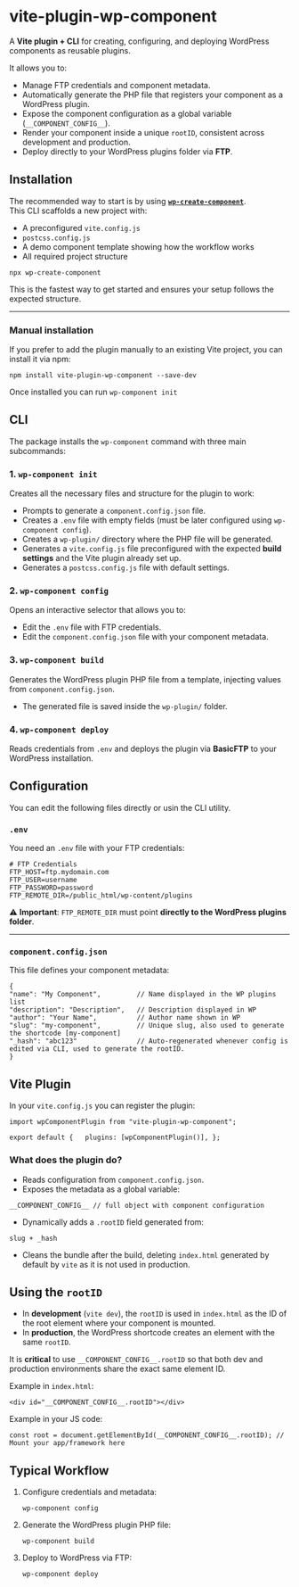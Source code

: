 # vite-plugin-wp-component

A **Vite plugin + CLI** for creating, configuring, and deploying WordPress components as reusable plugins.

It allows you to:

- Manage FTP credentials and component metadata.
- Automatically generate the PHP file that registers your component as a WordPress plugin.
- Expose the component configuration as a global variable (`__COMPONENT_CONFIG__`).
- Render your component inside a unique `rootID`, consistent across development and production.
- Deploy directly to your WordPress plugins folder via **FTP**.

## Installation

The recommended way to start is by using **[`wp-create-component`](https://www.npmjs.com/package/wp-create-component)**.  
This CLI scaffolds a new project with:

- A preconfigured `vite.config.js`
- `postcss.config.js`
- A demo component template showing how the workflow works
- All required project structure

```
npx wp-create-component
```

This is the fastest way to get started and ensures your setup follows the expected structure.

---

### Manual installation

If you prefer to add the plugin manually to an existing Vite project, you can install it via npm:

```
npm install vite-plugin-wp-component --save-dev
```

Once installed you can run `wp-component init`

## CLI

The package installs the `wp-component` command with three main subcommands:

### 1\. `wp-component init`

Creates all the necessary files and structure for the plugin to work:

- Prompts to generate a `component.config.json` file.
- Creates a `.env` file with empty fields (must be later configured using `wp-component config`).
- Creates a `wp-plugin/` directory where the PHP file will be generated.
- Generates a `vite.config.js` file preconfigured with the expected **build settings** and the Vite plugin already set up.
- Generates a `postcss.config.js` file with default settings.

### 2\. `wp-component config`

Opens an interactive selector that allows you to:

- Edit the `.env` file with FTP credentials.
- Edit the `component.config.json` file with your component metadata.

### 3\. `wp-component build`

Generates the WordPress plugin PHP file from a template, injecting values from `component.config.json`.

- The generated file is saved inside the `wp-plugin/` folder.

### 4\. `wp-component deploy`

Reads credentials from `.env` and deploys the plugin via **BasicFTP** to your WordPress installation.

## Configuration

You can edit the following files directly or usin the CLI utility.

### `.env`

You need an `.env` file with your FTP credentials:

```
# FTP Credentials
FTP_HOST=ftp.mydomain.com
FTP_USER=username
FTP_PASSWORD=password
FTP_REMOTE_DIR=/public_html/wp-content/plugins
```

⚠️ **Important**:
`FTP_REMOTE_DIR` must point **directly to the WordPress plugins folder**.

---

### `component.config.json`

This file defines your component metadata:

```
{
"name": "My Component",			// Name displayed in the WP plugins list
"description": "Description",	// Description displayed in WP
"author": "Your Name",			// Author name shown in WP
"slug": "my-component",			// Unique slug, also used to generate the shortcode [my-component]
"_hash": "abc123"				// Auto-regenerated whenever config is edited via CLI, used to generate the rootID.
}
```

## Vite Plugin

In your `vite.config.js` you can register the plugin:

```
import wpComponentPlugin from "vite-plugin-wp-component";

export default {   plugins: [wpComponentPlugin()], };
```

### What does the plugin do?

- Reads configuration from `component.config.json`.
- Exposes the metadata as a global variable:

`__COMPONENT_CONFIG__ // full object with component configuration`

- Dynamically adds a `.rootID` field generated from:

`slug + _hash`

- Cleans the bundle after the build, deleting `index.html` generated by default by `vite` as it is not used in production.

## Using the `rootID`

- In **development** (`vite dev`), the `rootID` is used in `index.html` as the ID of the root element where your component is mounted.
- In **production**, the WordPress shortcode creates an element with the same `rootID`.

It is **critical** to use `__COMPONENT_CONFIG__.rootID` so that both dev and production environments share the exact same element ID.

Example in `index.html`:

```
<div id="__COMPONENT_CONFIG__.rootID"></div>
```

Example in your JS code:

```
const root = document.getElementById(__COMPONENT_CONFIG__.rootID); // Mount your app/framework here
```

## Typical Workflow

1.  Configure credentials and metadata:

    ```
    wp-component config
    ```

2.  Generate the WordPress plugin PHP file:

    ```
    wp-component build
    ```

3.  Deploy to WordPress via FTP:

    ```
    wp-component deploy
    ```
